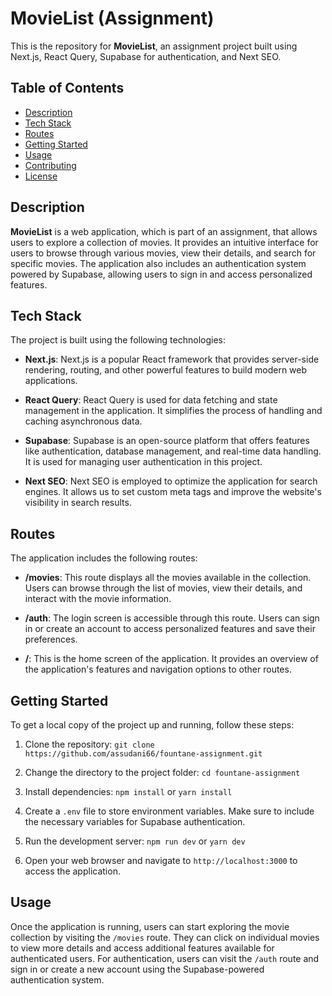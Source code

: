 # MovieList (Assignment)

This is the repository for **MovieList**, an assignment project built using Next.js, React Query, Supabase for authentication, and Next SEO.

## Table of Contents

- [Description](#description)
- [Tech Stack](#tech-stack)
- [Routes](#routes)
- [Getting Started](#getting-started)
- [Usage](#usage)
- [Contributing](#contributing)
- [License](#license)

## Description

**MovieList** is a web application, which is part of an assignment, that allows users to explore a collection of movies. It provides an intuitive interface for users to browse through various movies, view their details, and search for specific movies. The application also includes an authentication system powered by Supabase, allowing users to sign in and access personalized features.

## Tech Stack

The project is built using the following technologies:

- **Next.js**: Next.js is a popular React framework that provides server-side rendering, routing, and other powerful features to build modern web applications.

- **React Query**: React Query is used for data fetching and state management in the application. It simplifies the process of handling and caching asynchronous data.

- **Supabase**: Supabase is an open-source platform that offers features like authentication, database management, and real-time data handling. It is used for managing user authentication in this project.

- **Next SEO**: Next SEO is employed to optimize the application for search engines. It allows us to set custom meta tags and improve the website's visibility in search results.

## Routes

The application includes the following routes:

- **/movies**: This route displays all the movies available in the collection. Users can browse through the list of movies, view their details, and interact with the movie information.

- **/auth**: The login screen is accessible through this route. Users can sign in or create an account to access personalized features and save their preferences.

- **/**: This is the home screen of the application. It provides an overview of the application's features and navigation options to other routes.

## Getting Started

To get a local copy of the project up and running, follow these steps:

1. Clone the repository: `git clone https://github.com/assudani66/fountane-assignment.git`

2. Change the directory to the project folder: `cd fountane-assignment`

3. Install dependencies: `npm install` or `yarn install`

4. Create a `.env` file to store environment variables. Make sure to include the necessary variables for Supabase authentication.

5. Run the development server: `npm run dev` or `yarn dev`

6. Open your web browser and navigate to `http://localhost:3000` to access the application.

## Usage

Once the application is running, users can start exploring the movie collection by visiting the `/movies` route. They can click on individual movies to view more details and access additional features available for authenticated users. For authentication, users can visit the `/auth` route and sign in or create a new account using the Supabase-powered authentication system.
